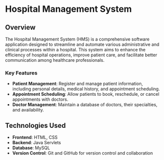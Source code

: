 # Hospital Management System

## Overview

The Hospital Management System (HMS) is a comprehensive software application designed to streamline and automate various administrative and clinical processes within a hospital. This system aims to enhance the efficiency of hospital operations, improve patient care, and facilitate better communication among healthcare professionals.

### Key Features

- **Patient Management**: Register and manage patient information, including personal details, medical history, and appointment scheduling.
- **Appointment Scheduling**: Allow patients to book, reschedule, or cancel appointments with doctors.
- **Doctor Management**: Maintain a database of doctors, their specialties, and availability.

## Technologies Used

- **Frontend**: HTML, CSS
- **Backend**: Java Servlets
- **Database**: MySQL
- **Version Control**: Git and GitHub for version control and collaboration

